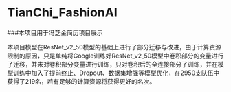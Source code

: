 # TianChi_FashionAI
###本项目用于冯芝金简历项目展示

本项目模型在ResNet_v2_50模型的基础上进行了部分迁移与改进，由于计算资源限制的原因，只是单纯将Google训练好ResNet_v2_50模型中卷积部分的变量进行了迁移，并未对卷积部分变量进行训练，只对卷积后的全连接部分了训练，并在模型训练中加入了提前终止、Dropout、数据集增强等模型优化，在2950支队伍中获得了219名，若有足够的计算资源将获得更好的名次。


